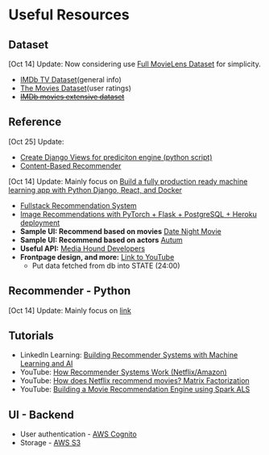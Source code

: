# Useful Resources

## Dataset

[Oct 14] Update:
Now considering use [Full MovieLens Dataset](https://grouplens.org/datasets/movielens/latest/) for simplicity.

-   [IMDb TV Dataset](https://www.kaggle.com/hazimahmed/imdb-tv-dataset?select=TV+Series+Names+with+1k+Votes.csv)(general info)
-   [The Movies Dataset](https://www.kaggle.com/rounakbanik/the-movies-dataset?select=ratings.csv)(user ratings)
-   ~~[IMDb movies extensive dataset](https://www.kaggle.com/stefanoleone992/imdb-extensive-dataset)~~

## Reference
[Oct 25] Update:
* [Create Django Views for prediciton engine (python script)](https://github.com/SurhanZahid/Movie-Recommendation-Django/blob/master/movieReviews/movies/contentbased.py)
* [Content-Based Recommender](https://medium.com/@bindhubalu/content-based-recommender-system-4db1b3de03e7)

[Oct 14] Update:
Mainly focus on [Build a fully production ready machine learning app with Python Django, React, and Docker](https://towardsdatascience.com/build-a-fully-production-ready-machine-learning-app-with-python-django-react-and-docker-c4d938c251e5)

-   [Fullstack Recommendation System](https://github.com/yoongi0428/fullstack_recsys)
-   [Image Recommendations with PyTorch + Flask + PostgreSQL + Heroku deployment](https://towardsdatascience.com/image-recommendations-with-pytorch-flask-postgresql-heroku-deployment-206682d06c6b)
-   **Sample UI: Recommend based on movies** [Date Night Movie](https://datenightmovies.com)
-   **Sample UI: Recommend based on actors** [Autum](https://autum.com)
-   **Useful API:** [Media Hound Developers](https://developer.mediahound.com)
-   **Frontpage design, and more:** [Link to YouTube](https://www.youtube.com/watch?v=VihRQ_uhHtE)
    -   Put data fetched from db into STATE (24:00)

## Recommender - Python

[Oct 14] Update:
Mainly focus on [link](https://www.datacamp.com/community/tutorials/recommender-systems-python)

## Tutorials

-   LinkedIn Learning: [Building Recommender Systems with Machine Learning and AI](https://www.linkedin.com/learning/building-recommender-systems-with-machine-learning-and-ai)
-   YouTube: [How Recommender Systems Work (Netflix/Amazon)](https://www.youtube.com/watch?v=n3RKsY2H-NE&ab_channel=ArtoftheProblem)
-   YouTube: [How does Netflix recommend movies? Matrix Factorization](https://www.youtube.com/watch?v=ZspR5PZemcs)
-   YouTube: [Building a Movie Recommendation Engine using Spark ALS](https://www.youtube.com/watch?v=EfHscLaMobY&ab_channel=BinodSumanAcademy)

## UI - Backend

-   User authentication - [AWS Cognito](https://aws.amazon.com/cognito/)
-   Storage - [AWS S3](https://www.coursera.org/projects/aws-s3-basics?)
